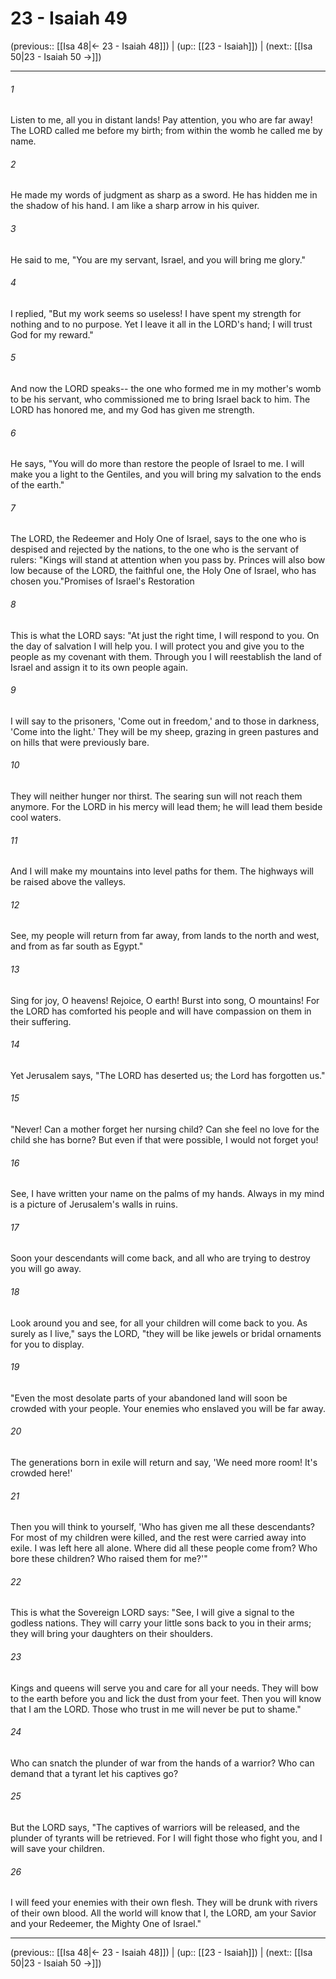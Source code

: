 # 23 - Isaiah 49

(previous:: [[Isa 48|← 23 - Isaiah 48]]) | (up:: [[23 - Isaiah]]) | (next:: [[Isa 50|23 - Isaiah 50 →]])

***


###### 1 
Listen to me, all you in distant lands! Pay attention, you who are far away! The LORD called me before my birth; from within the womb he called me by name. 

###### 2 
He made my words of judgment as sharp as a sword. He has hidden me in the shadow of his hand. I am like a sharp arrow in his quiver. 

###### 3 
He said to me, "You are my servant, Israel, and you will bring me glory." 

###### 4 
I replied, "But my work seems so useless! I have spent my strength for nothing and to no purpose. Yet I leave it all in the LORD's hand; I will trust God for my reward." 

###### 5 
And now the LORD speaks-- the one who formed me in my mother's womb to be his servant, who commissioned me to bring Israel back to him. The LORD has honored me, and my God has given me strength. 

###### 6 
He says, "You will do more than restore the people of Israel to me. I will make you a light to the Gentiles, and you will bring my salvation to the ends of the earth." 

###### 7 
The LORD, the Redeemer and Holy One of Israel, says to the one who is despised and rejected by the nations, to the one who is the servant of rulers: "Kings will stand at attention when you pass by. Princes will also bow low because of the LORD, the faithful one, the Holy One of Israel, who has chosen you."Promises of Israel's Restoration 

###### 8 
This is what the LORD says: "At just the right time, I will respond to you. On the day of salvation I will help you. I will protect you and give you to the people as my covenant with them. Through you I will reestablish the land of Israel and assign it to its own people again. 

###### 9 
I will say to the prisoners, 'Come out in freedom,' and to those in darkness, 'Come into the light.' They will be my sheep, grazing in green pastures and on hills that were previously bare. 

###### 10 
They will neither hunger nor thirst. The searing sun will not reach them anymore. For the LORD in his mercy will lead them; he will lead them beside cool waters. 

###### 11 
And I will make my mountains into level paths for them. The highways will be raised above the valleys. 

###### 12 
See, my people will return from far away, from lands to the north and west, and from as far south as Egypt." 

###### 13 
Sing for joy, O heavens! Rejoice, O earth! Burst into song, O mountains! For the LORD has comforted his people and will have compassion on them in their suffering. 

###### 14 
Yet Jerusalem says, "The LORD has deserted us; the Lord has forgotten us." 

###### 15 
"Never! Can a mother forget her nursing child? Can she feel no love for the child she has borne? But even if that were possible, I would not forget you! 

###### 16 
See, I have written your name on the palms of my hands. Always in my mind is a picture of Jerusalem's walls in ruins. 

###### 17 
Soon your descendants will come back, and all who are trying to destroy you will go away. 

###### 18 
Look around you and see, for all your children will come back to you. As surely as I live," says the LORD, "they will be like jewels or bridal ornaments for you to display. 

###### 19 
"Even the most desolate parts of your abandoned land will soon be crowded with your people. Your enemies who enslaved you will be far away. 

###### 20 
The generations born in exile will return and say, 'We need more room! It's crowded here!' 

###### 21 
Then you will think to yourself, 'Who has given me all these descendants? For most of my children were killed, and the rest were carried away into exile. I was left here all alone. Where did all these people come from? Who bore these children? Who raised them for me?'" 

###### 22 
This is what the Sovereign LORD says: "See, I will give a signal to the godless nations. They will carry your little sons back to you in their arms; they will bring your daughters on their shoulders. 

###### 23 
Kings and queens will serve you and care for all your needs. They will bow to the earth before you and lick the dust from your feet. Then you will know that I am the LORD. Those who trust in me will never be put to shame." 

###### 24 
Who can snatch the plunder of war from the hands of a warrior? Who can demand that a tyrant let his captives go? 

###### 25 
But the LORD says, "The captives of warriors will be released, and the plunder of tyrants will be retrieved. For I will fight those who fight you, and I will save your children. 

###### 26 
I will feed your enemies with their own flesh. They will be drunk with rivers of their own blood. All the world will know that I, the LORD, am your Savior and your Redeemer, the Mighty One of Israel."

***

(previous:: [[Isa 48|← 23 - Isaiah 48]]) | (up:: [[23 - Isaiah]]) | (next:: [[Isa 50|23 - Isaiah 50 →]])
